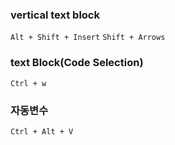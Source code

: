 ### vertical text block
`Alt + Shift + Insert`
`Shift + Arrows`

### text Block(Code Selection)
`Ctrl + w`

### 자동변수
`Ctrl + Alt + V`